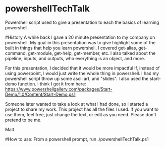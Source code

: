 # powershellTechTalk
Powershell script used to give a presentation to each the basics of learning powershell.

#History
A while back I gave a 20 minute presentation to my company on powershell.  My goal in this presentation was to give highlight some of the built in things that help you learn powershell.  I covered get-alias, get-command, get-module, get-help, get-member, etc.  I also talked about the pipeline, inputs, and outputs, who everything is an object, and more.

For this presentation, I decided that it would be more impactful if, instead of using powerpoint, I would just write the whole thing in powershell.  I had my powershell script throw up some ascii art, and "slides".  I also used the start-demo function.  I think I got it from here: https://www.powershellgallery.com/packages/Start-Demo/1.0/Content/Start-Demo.ps1

Someone later wanted to take a look at what I had done, so I started a project to share my work.  This project has all the files I used.  If you want to use them, feel free, just change the text, or edit as you need.  Please don't pretend to be me.

Matt

#How to use:
From a powershell prompt, run ./powershellTechTalk.ps1
